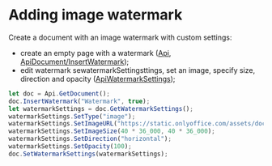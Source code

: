 # Adding image watermark

Create a document with an image watermark with custom settings:

- create an empty page with a watermark ([Api](/docs/office-api/usage-api/text-document-api/Api/Api.md), [ApiDocument/InsertWatermark](/docs/office-api/usage-api/text-document-api/ApiDocument/Methods/InsertWatermark.md));
- edit watermark sewatermarkSettingsttings, set an image, specify size, direction and opacity ([ApiWatermarkSettings](/docs/office-api/usage-api/text-document-api/ApiWatermarkSettings/ApiWatermarkSettings.md));

``` ts editor-docx zoom=60
let doc = Api.GetDocument();
doc.InsertWatermark("Watermark", true);
let watermarkSettings = doc.GetWatermarkSettings();
watermarkSettings.SetType("image");
watermarkSettings.SetImageURL("https://static.onlyoffice.com/assets/docs/samples/img/onlyoffice_logo.png");
watermarkSettings.SetImageSize(40 * 36_000, 40 * 36_000);
watermarkSettings.SetDirection("horizontal");
watermarkSettings.SetOpacity(100);
doc.SetWatermarkSettings(watermarkSettings);
```
